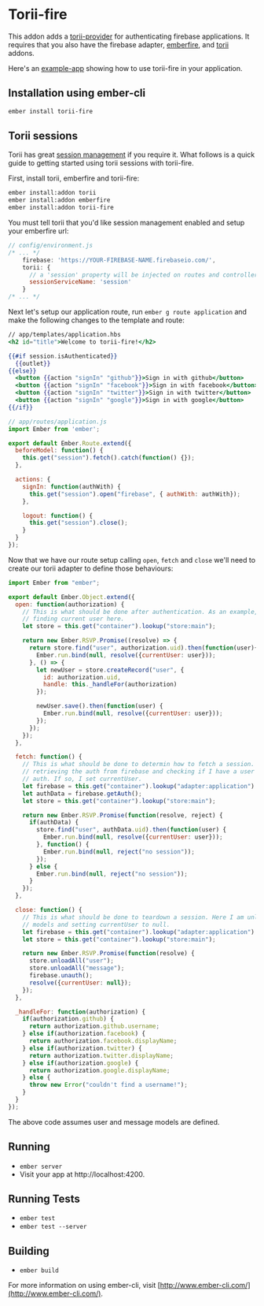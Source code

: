 # Torii-fire

This addon adds a [torii-provider] for authenticating firebase applications. It
requires that you also have the firebase adapter, [emberfire], and [torii]
addons.

Here's an [example-app] showing how to use torii-fire in your application.

[torii-provider]: https://github.com/Vestorly/torii/#providers-in-torii
[emberfire]: https://github.com/firebase/emberfire
[torii]: https://github.com/Vestorly/torii
[example-app]: https://github.com/MattMSumner/chattr

## Installation using ember-cli

```bash
ember install torii-fire
```

## Torii sessions

Torii has great [session management] if you require it. What follows is a quick
guide to getting started using torii sessions with torii-fire.

First, install torii, emberfire and torii-fire:

```bash
ember install:addon torii
ember install:addon emberfire
ember install:addon torii-fire
```

You must tell torii that you'd like session management enabled and setup your
emberfire url:

```js
// config/environment.js
/* ... */
    firebase: 'https://YOUR-FIREBASE-NAME.firebaseio.com/',
    torii: {
      // a 'session' property will be injected on routes and controllers
      sessionServiceName: 'session'
    }
/* ... */
```

Next let's setup our application route, run `ember g route application` and make
the following changes to the template and route:

```handlebars
// app/templates/application.hbs
<h2 id="title">Welcome to torii-fire!</h2>

{{#if session.isAuthenticated}}
  {{outlet}}
{{else}}
  <button {{action "signIn" "github"}}>Sign in with github</button>
  <button {{action "signIn" "facebook"}}>Sign in with facebook</button>
  <button {{action "signIn" "twitter"}}>Sign in with twitter</button>
  <button {{action "signIn" "google"}}>Sign in with google</button>
{{/if}}
```

```js
// app/routes/application.js
import Ember from 'ember';

export default Ember.Route.extend({
  beforeModel: function() {
    this.get("session").fetch().catch(function() {});
  },

  actions: {
    signIn: function(authWith) {
      this.get("session").open("firebase", { authWith: authWith});
    },

    logout: function() {
      this.get("session").close();
    }
  }
});
```

Now that we have our route setup calling `open`, `fetch` and `close` we'll need
to create our torii adapter to define those behaviours:

```js
import Ember from "ember";

export default Ember.Object.extend({
  open: function(authorization) {
    // This is what should be done after authentication. As an example, I'm
    // finding current user here.
    let store = this.get("container").lookup("store:main");

    return new Ember.RSVP.Promise((resolve) => {
      return store.find("user", authorization.uid).then(function(user){
        Ember.run.bind(null, resolve({currentUser: user}));
      }, () => {
        let newUser = store.createRecord("user", {
          id: authorization.uid,
          handle: this._handleFor(authorization)
        });

        newUser.save().then(function(user) {
          Ember.run.bind(null, resolve({currentUser: user}));
        });
      });
    });
  },

  fetch: function() {
    // This is what should be done to determin how to fetch a session. Here I am
    // retrieving the auth from firebase and checking if I have a user for that
    // auth. If so, I set currentUser.
    let firebase = this.get("container").lookup("adapter:application").firebase;
    let authData = firebase.getAuth();
    let store = this.get("container").lookup("store:main");

    return new Ember.RSVP.Promise(function(resolve, reject) {
      if(authData) {
        store.find("user", authData.uid).then(function(user) {
          Ember.run.bind(null, resolve({currentUser: user}));
        }, function() {
          Ember.run.bind(null, reject("no session"));
        });
      } else {
        Ember.run.bind(null, reject("no session"));
      }
    });
  },

  close: function() {
    // This is what should be done to teardown a session. Here I am unloading my
    // models and setting currentUser to null.
    let firebase = this.get("container").lookup("adapter:application").firebase;
    let store = this.get("container").lookup("store:main");

    return new Ember.RSVP.Promise(function(resolve) {
      store.unloadAll("user");
      store.unloadAll("message");
      firebase.unauth();
      resolve({currentUser: null});
    });
  },

  _handleFor: function(authorization) {
    if(authorization.github) {
      return authorization.github.username;
    } else if(authorization.facebook) {
      return authorization.facebook.displayName;
    } else if(authorization.twitter) {
      return authorization.twitter.displayName;
    } else if(authorization.google) {
      return authorization.google.displayName;
    } else {
      throw new Error("couldn't find a username!");
    }
  }
});
```

The above code assumes user and message models are defined.

[session management]: https://github.com/Vestorly/torii#session-management-in-torii

## Running

* `ember server`
* Visit your app at http://localhost:4200.

## Running Tests

* `ember test`
* `ember test --server`

## Building

* `ember build`

For more information on using ember-cli, visit [http://www.ember-cli.com/](http://www.ember-cli.com/).
